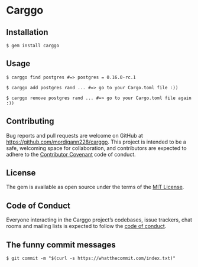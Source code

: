 # Carggo

## Installation

    $ gem install carggo

## Usage

    $ carggo find postgres #=> postgres = 0.16.0-rc.1

    $ carggo add postgres rand ... #=> go to your Cargo.toml file :))

    $ carggo remove postgres rand ... #=> go to your Cargo.toml file again :))



## Contributing

Bug reports and pull requests are welcome on GitHub at https://github.com/mordigann228/carggo. This project is intended to be a safe, welcoming space for collaboration, and contributors are expected to adhere to the [Contributor Covenant](http://contributor-covenant.org) code of conduct.

## License

The gem is available as open source under the terms of the [MIT License](https://opensource.org/licenses/MIT).

## Code of Conduct

Everyone interacting in the Carggo project’s codebases, issue trackers, chat rooms and mailing lists is expected to follow the [code of conduct](https://github.com/mordigann228/carggo/blob/master/CODE_OF_CONDUCT.md).


## The funny commit messages

    $ git commit -m "$(curl -s https://whatthecommit.com/index.txt)"